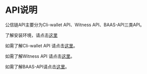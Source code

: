 # API说明

公信链API主要分为Cli-wallet API、Witness API、BAAS-API三类API。

了解安装环境，请点击[这里](/api/installation.md)

如需了解Cli-wallet API 请点击[这里](/api/cli-wallet-api.md)。

如需了解Witness API 请点击[这里](/api/witness-api.md)。

如需了解BAAS-API请点击[这里](/apidiao-yong/baas-api.md)。

